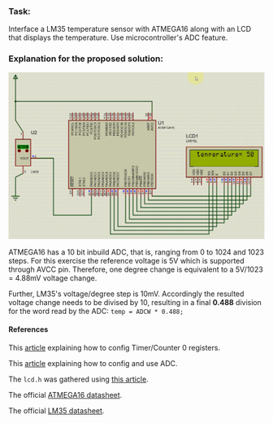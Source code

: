 ### Task:

Interface a LM35 temperature sensor with ATMEGA16 along with an LCD that displays the temperature. Use microcontroller's ADC feature.

### Explanation for the proposed solution:

<p align="center">
  <img src="https://github.com/rezmansouri/microlab/blob/main/Exercise%206/Part1/circuit.gif"/>
</p>

ATMEGA16 has a 10 bit inbuild ADC, that is, ranging from 0 to 1024 and 1023 steps. For this exercise the reference voltage is 5V which is supported through AVCC pin. Therefore, one degree change is equivalent to a 5V/1023 = 4.88mV voltage change.

Further, LM35's voltage/degree step is 10mV. Accordingly the resulted voltage change needs to be divised by 10, resulting in a final **0.488** division for the word read by the ADC: `temp = ADCW * 0.488;`

#### References

This [article](https://exploreembedded.com/wiki/AVR_Timer_Interrupts) explaining how to config Timer/Counter 0 registers.

This [article](https://www.electronicwings.com/avr-atmega/atmega1632-adc) explaining how to config and use ADC.

The `lcd.h` was gathered using [this article](https://www.electronicwings.com/avr-atmega/lcd16x2-interfacing-with-atmega16-32).

The official [ATMEGA16 datasheet](http://ww1.microchip.com/downloads/en/devicedoc/doc2466.pdf).

The official [LM35 datasheet](https://www.ti.com/lit/ds/symlink/lm35.pdf).